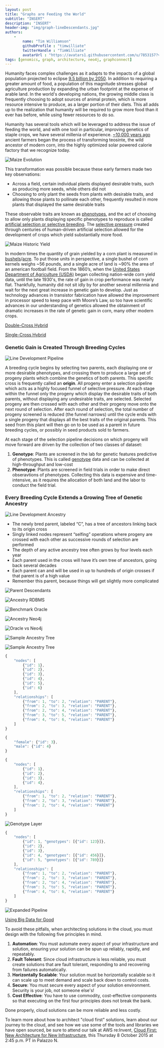 ```yaml
---
layout: post
title: "Graphs are Feeding the World"
subtitle: "INSERT"
description: "INSERT"
header-img: "img/graph-lineDescendants.jpg"
authors:
    -
        name: "Tim Williamson"
        githubProfile : "timwilliate"
        twitterHandle : "TimWilliate"
        avatarUrl : "https://avatars1.githubusercontent.com/u/7853157?v=3"
tags: [genomics, graph, architecture, neo4j, graphconnect]
---
```


Humanity faces complex challenges as it adapts to the impacts of a global population projected to eclipse [9.5 billion by 2050](http://esa.un.org/unpd/wpp/). In addition to requiring a greater amount of food, a population of this magnitude stresses global agriculture production by expanding the urban footprint at the expense of arable land. In the world's developing nations, the growing middle class is frequently choosing to adopt sources of animal protein, which is more resource intensive to produce, as a larger portion of their diets. This all adds up to the realization that humanity will be required to grow more food than it ever has before, while using fewer resources to do so.

Humanity has several tools which will be leveraged to address the issue of feeding the world, and with one tool in particular, improving genetics of staple crops, we have several millenia of experience. [~10,000 years ago](http://learn.genetics.utah.edu/content/selection/corn/) ancient farmers began the process of transforming teosinte, the wild ancestor of modern corn, into the highly optimized solar powered calorie factory that we recognize today.

<img src="/img/graph-maizeEvolution.png" style="max-width: 400px;margin: 0 auto;border:none" alt = "Maize Evolution"/>

This transformation was possible because these early farmers made two key observations:

-  Across a field, certain individual plants displayed desirable traits, such as producing more seeds, while others did not
-  Choosing to only plant the seeds from plants with desirable traits, and allowing those plants to pollinate each other, frequently resulted in more plants that displayed the same desirable traits

These observable traits are known as [phenotypes](https://en.wikipedia.org/wiki/Phenotype), and the act of choosing to allow only plants displaying specific phenotypes to reproduce is called [artificial selection or selective breeding](https://en.wikipedia.org/wiki/Selective_breeding). The [selective pressure](https://en.wikipedia.org/wiki/Evolutionary_pressure) created through centuries of human-driven artificial selection allowed for the development of crops which yield substantially more food.

<img src="/img/graph-maizeHistoricYield.png" style="max-height: 400px;margin: 0 auto;border:none" alt = "Maize Historic Yield"/>

In modern times the quantity of grain yielded by a corn plant is measured in [bushels](https://en.wikipedia.org/wiki/Bushel)/[acre](https://en.wikipedia.org/wiki/Acre). To put those units in perspective, a single bushel of corn kernels weighs ~56 pounds, and a single acre of land is ~90% the area of an american football field. From the 1860’s, when the [United States Department of Agriculture (USDA)](http://www.ers.usda.gov/data-products/feed-grains-database/feed-grains-yearbook-tables.aspx) began collecting nation-wide corn yield data, until the late 1930's, the rate of gain in crop performance was nearly flat. Thankfully, humanity did not sit idly by for another several millennia and wait for the next great increase in genetic gain to develop. Just as technology advances in transistor fabrication have allowed the improvement in processor speed to keep pace with Moore’s Law, so too have scientific advances in our understanding of genetics allowed the obtainment of dramatic increases in the rate of genetic gain in corn, many other modern crops.


[Double-Cross Hybrid](http://passel.unl.edu/pages/informationmodule.php?idinformationmodule=1099683867&topicorder=5&maxto=6)

[Single-Cross Hybrid](http://passel.unl.edu/pages/informationmodule.php?idinformationmodule=1099683867&topicorder=4&maxto=9)

### **Genetic Gain is Created Through Breeding Cycles**

![Line Development Pipeline](/img/graph-lineDevelopmentPipeline.png)

A breeding cycle begins by selecting two parents, each displaying one or more desirable phenotypes, and crossing them to produce a large set of progeny plants which combine the genetics of both parents. This specific cross is frequently  called an **origin**. All progeny enter a selection pipeline which acts as a highly focused funnel of selective pressure. At each stage within the funnel only the progeny which display the desirable traits of both parents, without displaying any undesirable traits, are selected. Selected progeny are then crossed with each other and their progeny move onto the next round of selection. After each round of selection, the total number of progeny screened is reduced (the funnel narrows) until the cycle ends with a single progeny that displays all the best traits of the original parents. This seed from this plant will then go on to be used as a parent in future breeding cycles, or possibly in seed products sold to farmers.

At each stage of the selection pipeline decisions on which progeny will move forward are driven by the collection of two classes of dataset:

1.  **Genotype**: Plants are screened in the lab for genetic features predictive of phenotypes. This is called [genotype](https://en.wikipedia.org/wiki/Genotype) data and can be collected at high-throughput and low-cost
2.  **Phenotype**: Plants are screened in field trials in order to make direct obseravtions of phenotypes. Collecting this data is expensive and time-intensive, as it requires the allocation of both land and the labor to conduct the field trial. 

### **Every Breeding Cycle Extends a Growing Tree of Genetic Ancestry**

![Line Development Ancestry](/img/graph-lineDevelopmentAncestry.png)

- The newly bred parent, labeled “C”, has a tree of ancestors linking back to its origin cross
- Singly linked nodes represent “selfing” operations where progeny are crossed with each other as successive rounds of selection are performed
- The depth of any active ancestry tree often grows by four levels each year
- Each parent used in the cross will have it’s own tree of ancestors, going back several decades
- Each parent can and will be used in up to hundreds of origin crosses if that parent is of a high value
- Remember this parent, because things will get slightly more complicated


![Parent Descendants](/img/graph-lineDescendants.jpg)

![Ancestry RDBMS](/img/graph-ancestryInRDBMS.png)

![Benchmark Oracle](/img/graph-benchmarkOracle.png)

![Ancestry Neo4j](/img/graphs-ancestryInGraph.png)

![Oracle vs Neo4j](/img/graph-benchmarkOracleNeo4j.png)

![Sample Ancestry Tree](/img/graph-sampleAncestryTree.png)

<img src="/img/graph-sampleAncestryTree.png" style="max-height: 400px;margin: 0 auto;border:none" alt = "Sample Ancestry Tree"/>

```javascript
{
    "nodes": [
        {"id": 1},
        {"id": 2},
        {"id": 3},
        {"id": 4},
        {"id": 5},
        {"id": 6}
    ],
    "relationships": [
        {"from": 1, "to": 2, "relation": "PARENT"},
        {"from": 2, "to": 3, "relation": "PARENT"},
        {"from": 2, "to": 4, "relation": "PARENT"},
        {"from": 3, "to": 5, "relation": "PARENT"},
        {"from": 4, "to": 6, "relation": "PARENT"}
    ]
}
```

```javascript
{
    "female": {"id": 3},
    "male": {"id": 4}
}
```

```javascript
{
    "nodes": [
        {"id": 1},
        {"id": 2},
        {"id": 3},
        {"id": 4},
    ],
    "relationships": [
        {"from": 1, "to": 2, "relation": "PARENT"},
        {"from": 2, "to": 3, "relation": "PARENT"},
        {"from": 2, "to": 4, "relation": "PARENT"}
    ]
}
```
![Genotype Layer](/img/graphs-genotypeLayer.png)

```javascript
{
    "nodes": [
        {"id": 1, "genotypes": [{"id": 123}]},
        {"id": 2},
        {"id": 3},
        {"id": 4, "genotypes": [{"id": 456}]},
        {"id": 5, "genotypes": [{"id": 789}]}
    ],
    "relationships": [
        {"from": 1, "to": 2, "relation": "PARENT"},
        {"from": 2, "to": 3, "relation": "PARENT"},
        {"from": 2, "to": 4, "relation": "PARENT"},
        {"from": 3, "to": 5, "relation": "PARENT"},
        {"from": 4, "to": 6, "relation": "PARENT"}
    ]
}
```

![Expanded Pipeline](/img/graph-expandedLineDevelopmentPipeline.png)

[Using Big Data for Good](http://engineering.monsanto.com/2015/05/20/using-big-data-for-good/)

To avoid these pitfalls, when architecting solutions in the cloud, you
must design with the following five principles in mind.

1.  **Automation**: You must automate every aspect of your
    infrastructure and solution, ensuring your solution can be spun up
    reliably, rapidly, and repeatably.
2.  **Fault Tolerant**: Since cloud infrastructure is less reliable,
    you must create solutions that are fault tolerant, responding to
    and recovering from failures automatically.
3.  **Horizontally Scalable**: Your solution must be horizontally
    scalable so it can scale up to meet demand and scale back down to
    control costs.
4.  **Secure**: You must secure every aspect of your solution
    environment. Security is your job, not someone else's!
5.  **Cost Effective**: You have to use commodity, cost-effective
    components so that executing on the first four principles does not
    break the bank.

Done properly, cloud solutions can be more reliable and less costly.

To learn more about how to architect "cloud first" solutions, learn
about our journey to the cloud, and see how we use some of the tools
and libraries we have open sourced, be sure to attend our talk at AWS
re:Invent,
[Cloud First: New Architecture for New Infrastructure][reinvent], this
Thursday 8 October 2015 at 2:45 p.m. PT in Palazzo N.

[reinvent]: https://www.portal.reinvent.awsevents.com/connect/sessionDetail.ww?SESSION_ID=2547 (AWS re:Invent Cloud First talk)
